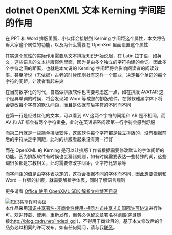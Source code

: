 # dotnet OpenXML 文本 Kerning 字间距的作用

在 PPT 和 Word 排版里面，小伙伴会接触到 Kerning 字间距这个属性，本文将告诉大家这个属性的功能，以及为什么需要在 OpenXml 里面设置这个属性

<!--more-->

<!-- 发布 -->

其实这个属性的实际作用需要从文本排版知识开始说起，在 Latin 拉丁语，如英文，这些语言的文本排版惯例里面，因为是由多个独立的字符构建的单词。因此多个字符之间的距离，也就是本文说的 Kerning 字间距将会影响阅读者的阅读效率。甚至听说（无依据）古老的时候印刷社有这样一个职业，决定每个单词的每个字符的间距，让读者看起来爽

在当前数字化的时代，自然做排版软件也需要考虑这一点，如在排版 AVATAR 这个经典单词的时候，将会发现如 Word 等成熟的排版软件，在微软雅黑字体下将会更改每个字符的默认间距，而且是依据前后字符的不同而不同

<!-- ![](image/dotnet OpenXML 文本 Kerning 字间距的作用/dotnet OpenXML 文本 Kerning 字间距的作用0.png) -->

在第一行是经过优化的文本，可以看到 AV 这两个字符的间距和 AR 是不相同，而 AV 和 AT 都会有两个字符重叠，此时在英语语系阅读第一行字符会感到舒服

而第二行就是一些简单排版软件，这些软件每个字符都是独立排版的，没有根据前后的字符决定字间距，此时的排版看起来没有第一行好

而在 OpenXML 的 Kerning 是可以让排版工作者根据需要修改默认的字体间距的功能。因为排版软件有时候也会猜错规则，如有时候需要表达一些特殊的词，这些词很多都是宗教相关，此时需要修改字间距，让字符比较紧等

而字间距的值是由字体表决定的，这将会根据不同的字体而不同，因此想要做到和 Word 一样强的排版，就需要解析字体表，同时了解语言规则

更多请看 [Office 使用 OpenXML SDK 解析文档博客目录](https://blog.lindexi.com/post/Office-%E4%BD%BF%E7%94%A8-OpenXML-SDK-%E8%A7%A3%E6%9E%90%E6%96%87%E6%A1%A3%E5%8D%9A%E5%AE%A2%E7%9B%AE%E5%BD%95.html )

<a rel="license" href="http://creativecommons.org/licenses/by-nc-sa/4.0/"><img alt="知识共享许可协议" style="border-width:0" src="https://licensebuttons.net/l/by-nc-sa/4.0/88x31.png" /></a><br />本作品采用<a rel="license" href="http://creativecommons.org/licenses/by-nc-sa/4.0/">知识共享署名-非商业性使用-相同方式共享 4.0 国际许可协议</a>进行许可。欢迎转载、使用、重新发布，但务必保留文章署名[林德熙](http://blog.csdn.net/lindexi_gd)(包含链接:http://blog.csdn.net/lindexi_gd )，不得用于商业目的，基于本文修改后的作品务必以相同的许可发布。如有任何疑问，请与我[联系](mailto:lindexi_gd@163.com)。
